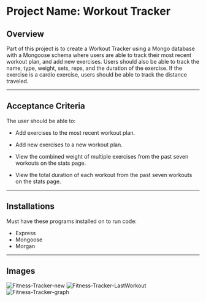 # Project Name: Workout Tracker

## Overview
Part of this project is to create a Workout Tracker using a Mongo database with a Mongoose schema where users are able to track their most recent workout plan, and add new exercises. Users should also be able to track the name, type, weight, sets, reps, and the duration of the exercise. If the exercise is a cardio exercise, users should be able to track the distance traveled.

___
## Acceptance Criteria

The user should be able to:

- Add exercises to the most recent workout plan.

- Add new exercises to a new workout plan.

- View the combined weight of multiple exercises from the past seven workouts on the stats page.

- View the total duration of each workout from the past seven workouts on the stats page.

___
## Installations
Must have these programs installed on to run code: 
- Express
- Mongoose
- Morgan
___
## Images

![Fitness-Tracker-new](https://user-images.githubusercontent.com/14179472/126027930-467c245c-7af3-40a5-8069-036202b6f54c.png)
![Fitness-Tracker-LastWorkout](https://user-images.githubusercontent.com/14179472/126027928-204f6932-5d00-44d6-bfd1-2da9708a0b45.png)
![Fitness-Tracker-graph](https://user-images.githubusercontent.com/14179472/126027927-c5ca36bd-1bf2-448e-b173-960f5691fc9b.png)



